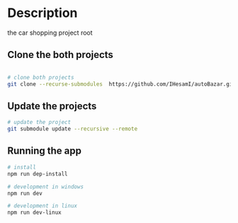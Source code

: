 # Description
the car shopping project root 

## Clone the both projects
```bash

# clone both projects
git clone --recurse-submodules  https://github.com/IHesamI/autoBazar.git

```
## Update the projects
```bash
# update the project
git submodule update --recursive --remote 

```



## Running the app

```bash
# install
npm run dep-install

# development in windows
npm run dev

# development in linux
npm run dev-linux

```
